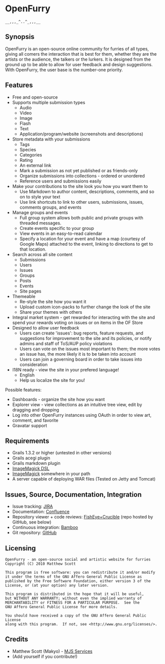 OpenFurry
=========

    __,,,_^..^_,,,__

Synopsis
--------

OpenFurry is an open-source online community for furries of all types, giving
all comers the interaction that is best for them, whether they are the artists
or the audience, the talkers or the lurkers.  It is designed from the ground
up to be able to allow for user feedback and design suggestions.  With
OpenFurry, the user base is the number-one priority.

Features
--------

* Free and open-source
* Supports multiple submission types
  + Audio
  + Video
  + Image
  + Flash
  + Text
  + Application/program/website (screenshots and descriptions)
* Store metadata with your submissions
  + Tags
  + Species
  + Categories
  + Rating
  + An external link
  + Mark a submission as not yet published or as friends-only
  + Organize submissions into collections - ordered or unordered
  + Reference users and submissions easily
* Make your contributions to the site look you how you want them to
  + Use Markdown to author content, descriptions, comments, and so on to
    style your text
  + Use link shortcuts to link to other users, submissions, issues, comments
    groups, and events
* Manage groups and events
  + Full group system allows both public and private groups with threaded
    messages.
  + Create events specific to your group
  + View events in an easy-to-read calendar
  + Specify a location for your event and have a map (courtesy of Google Maps)
    attached to the event, linking to directions to get to that location.
* Search across all site content
  + Submissions
  + Users
  + Issues
  + Groups
  + Posts
  + Events
  + Site pages
* Themeable
  + Re-style the site how you want it
  + Upload custom icon-packs to further change the look of the site
  + Share your themes with others
* Integral market system - get rewarded for interacting with the site and spend
  your rewards voting on issues or on items in the OF Store
* Designed to allow user feedback
  + Users can create 'issues': bug reports, feature requests, and suggestions 
    for improvement to the site and its policies, or notify admins and staff
    of ToS/AUP policy violations
  + Users can vote on the issues most important to them; the more votes
    an issue has, the more likely it is to be taken into account
  + Users can join a governing board in order to take issues into consideration
* I18N ready - view the site in your prefered language!
  + English
  + Help us localize the site for you!

Possible features:

* Dashboards - organize the site how you want
* Explorer view - view collections as an intuitive tree view, edit by dragging
  and dropping
* Log into other OpenFurry instances using OAuth in order to view art, comment,
  and favorite
* Gravatar support

Requirements
------------

* Grails 1.3.2 or higher (untested in other versions)
* Grails acegi plugin
* Grails markdown plugin
* [ImageMagick DSL](http://josh-in-antarctica.blogspot.com/2008/11/imagemagick-dsl.html)
* [ImageMagick](http://www.imagemagick.org/) somewhere in your path
* A server capable of deploying WAR files (Tested on Jetty and Tomcat)

Issues, Source, Documentation, Integration
------------------------------------------

* Issue tracking: [JIRA](http://atl.mjs-svc.com:8080/browse/OF)
* Documentation: [Confluence](http://atl.mjs-svc.com:8090/display/OF)
* Repository viewer + code reviews: [FishEye+Crucible](http://atl.mjs-svc.com:8060/project/OF) (repo hosted by GitHub, see below)
* Continuous integration: [Bamboo](http://atl.mjs-svc.com:8085/browse/OF)
* Git repository: [GitHub](http://github.com/makyo/openfurry)

Licensing
---------

	OpenFurry - an open-source social and artistic website for furries
	Copyright (C) 2010 Matthew Scott

	This program is free software: you can redistribute it and/or modify
	it under the terms of the GNU Affero General Public License as
	published by the Free Software Foundation, either version 3 of the
	License, or (at your option) any later version.

	This program is distributed in the hope that it will be useful,
	but WITHOUT ANY WARRANTY; without even the implied warranty of
	MERCHANTABILITY or FITNESS FOR A PARTICULAR PURPOSE.  See the
	GNU Affero General Public License for more details.

	You should have received a copy of the GNU Affero General Public License
	along with this program.  If not, see <http://www.gnu.org/licenses/>.

Credits
-------

* Matthew Scott (Makyo) - [MJS Services](http://mjs-svc.com)
* (Add yourself if you contribute!)
